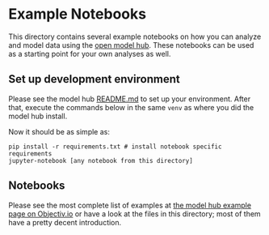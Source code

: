 # Example Notebooks
This directory contains several example notebooks on how you can analyze and model data using the [open model hub](https://objectiv.io/docs/modeling/open-model-hub/). These notebooks can be used as a starting point for your own analyses as well.

## Set up development environment
Please see the model hub [README.md](../modelhub/README.md) to set up your environment. After that, execute 
the commands below in the same `venv` as where you did the model hub install. 

Now it should be as simple as:
```shell
pip install -r requirements.txt # install notebook specific requirements
jupyter-notebook [any notebook from this directory]
```

## Notebooks 
Please see the most complete list of examples at [the model hub example page on Objectiv.io](https://www.objectiv.io/docs/modeling/example-notebooks/) 
or have a look at the files in this directory; most of them have a pretty decent introduction.
